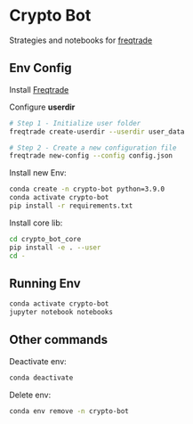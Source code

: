 # Crypto Bot

Strategies and notebooks for [freqtrade](https://www.freqtrade.io)

## Env Config

Install [Freqtrade](https://www.freqtrade.io/en/stable/installation/)

Configure **userdir**

```sh
# Step 1 - Initialize user folder
freqtrade create-userdir --userdir user_data

# Step 2 - Create a new configuration file
freqtrade new-config --config config.json
```

Install new Env:

```sh
conda create -n crypto-bot python=3.9.0
conda activate crypto-bot
pip install -r requirements.txt
```

Install core lib:

```sh
cd crypto_bot_core
pip install -e . --user
cd -
```

## Running Env

```sh
conda activate crypto-bot
jupyter notebook notebooks
```

## Other commands

Deactivate env:

```sh
conda deactivate
```

Delete env:

```sh
conda env remove -n crypto-bot
```